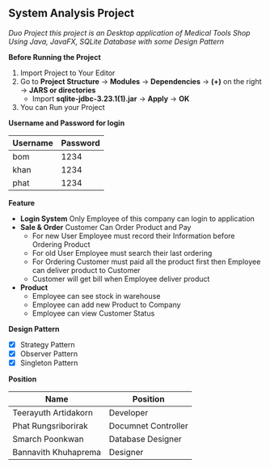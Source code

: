 ## System Analysis Project

*Duo Project this project is an Desktop application of Medical Tools Shop Using Java, JavaFX, SQLite Database with some Design Pattern*

**Before Running the Project**
1. Import Project to Your Editor
2. Go to **Project Structure** &rightarrow; **Modules** &rightarrow; **Dependencies** &rightarrow; **(+)** on the right &rightarrow; **JARS or directories**
   * Import **sqlite-jdbc-3.23.1(1).jar** &rightarrow; **Apply** &rightarrow; **OK**
3. You can Run your Project

**Username and Password for login**

Username | Password
-----|----- |
bom | 1234 |
khan | 1234 |
phat | 1234 |

**Feature**

* **Login System** Only Employee of this company can login to application
* **Sale & Order** Customer Can Order Product and Pay 
  * For new User Employee must record their Information before Ordering Product
  * For old User Employee must search their last ordering
  * For Ordering Customer must paid all the product first then Employee can deliver product to Customer
  * Customer will get bill when Employee deliver product
* **Product** 
  * Employee can see stock in warehouse
  * Employee can add new Product to Company
  * Employee can view Customer Status

**Design Pattern**
- [x] Strategy Pattern
- [x] Observer Pattern
- [x] Singleton Pattern

**Position**

Name | Position
-----|----- |
Teerayuth Artidakorn | Developer |
Phat Rungsriborirak | Documnet Controller |
Smarch Poonkwan | Database Designer |
Bannavith Khuhaprema | Designer |
